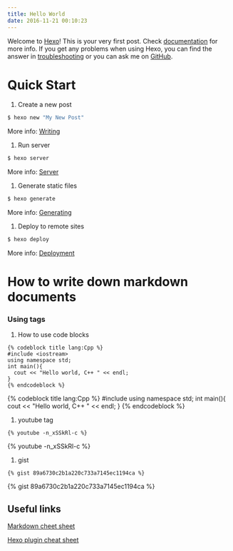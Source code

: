 ```yaml
---
title: Hello World
date: 2016-11-21 00:10:23
---
```

Welcome to [Hexo](https://hexo.io/)! This is your very first post. Check [documentation](https://hexo.io/docs/) for more info. If you get any problems when using Hexo, you can find the answer in [troubleshooting](https://hexo.io/docs/troubleshooting.html) or you can ask me on [GitHub](https://github.com/hexojs/hexo/issues).

# Quick Start

1. Create a new post

  ``` bash
  $ hexo new "My New Post"
  ```

  More info: [Writing](https://hexo.io/docs/writing.html)

1.  Run server

  ``` bash
  $ hexo server
  ```

  More info: [Server](https://hexo.io/docs/server.html)

1.  Generate static files

  ``` bash
  $ hexo generate
  ```

  More info: [Generating](https://hexo.io/docs/generating.html)

1.  Deploy to remote sites

  ``` bash
  $ hexo deploy
  ```

  More info: [Deployment](https://hexo.io/docs/deployment.html)

# How to write down markdown documents

### Using tags
1. How to use code blocks

  ```
  {% codeblock title lang:Cpp %}
  #include <iostream>
  using namespace std;
  int main(){
    cout << "Hello world, C++ " << endl;
  }
  {% endcodeblock %}
  ```

  {% codeblock title lang:Cpp %}
  #include <iostream>
  using namespace std;
  int main(){
    cout << "Hello world, C++ " << endl;
  }
  {% endcodeblock %}

1. youtube tag
  ```
  {% youtube -n_xSSkRl-c %}
  ```

  {% youtube -n_xSSkRl-c %}

1. gist
  ```
  {% gist 89a6730c2b1a220c733a7145ec1194ca %}
  ```

  {% gist 89a6730c2b1a220c733a7145ec1194ca %}

## Useful links
[Markdown cheet sheet](https://github.com/adam-p/markdown-here/wiki/Markdown-Cheatsheet)

[Hexo plugin cheat sheet](http://www.tricksofthetrades.net/2015/11/16/hexo-tag-plugins/)
